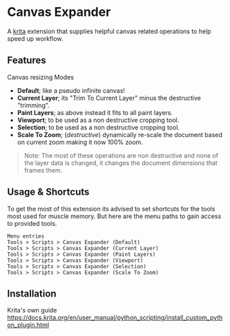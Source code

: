 
# Canvas Expander
A [krita](https://krita.org/) extension that supplies helpful canvas related operations to help speed up workflow.

## Features

Canvas resizing Modes

- **Default**; like a pseudo infinite canvas!
- **Current Layer**; its "Trim To Current Layer" minus the destructive "trimming".
- **Paint Layers**; as above instead it fits to all paint layers.
- **Viewport**; to be used as a non destructive cropping tool.
- **Selection**; to be used as a non destructive cropping tool.
 - **Scale To Zoom**; (*destructive*) dynamically re-scale the document based on current zoom making it now 100% zoom.

> Note:
> The most of these operations are non destructive and none of the layer data is changed, it changes the document dimensions that frames them.

## Usage & Shortcuts
To get the most of this extension its advised to set shortcuts for the tools most used for muscle memory.
But here are the menu paths to gain access to provided tools.

```
Menu entries
Tools > Scripts > Canvas Expander (Default)
Tools > Scripts > Canvas Expander (Current Layer)
Tools > Scripts > Canvas Expander (Paint Layers)
Tools > Scripts > Canvas Expander (Viewport)
Tools > Scripts > Canvas Expander (Selection)
Tools > Scripts > Canvas Expander (Scale To Zoom)
```

## Installation
Krita's own guide
https://docs.krita.org/en/user_manual/python_scripting/install_custom_python_plugin.html


